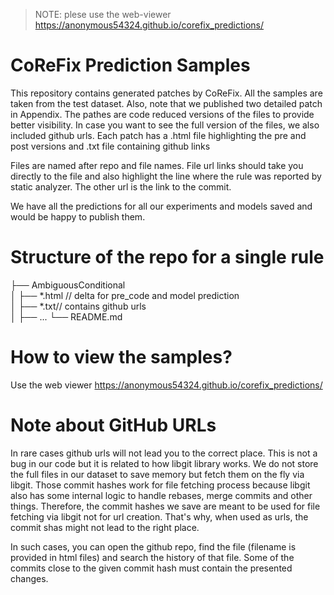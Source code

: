> NOTE: plese use the web-viewer https://anonymous54324.github.io/corefix_predictions/

# CoReFix Prediction Samples

This repository contains generated patches by CoReFix. All the samples are taken from the test dataset. Also, note that we published two detailed patch in Appendix.
The pathes are code reduced versions of the files to provide better visibility.
In case you want to see the full version of the files, we also included github urls. 
Each patch has a .html file highlighting the pre and post versions and .txt file containing github links

Files are named after repo and file names.
File url links should take you directly to the file and also highlight the line where the rule was reported by static analyzer.
The other url is the link to the commit.

We have all the predictions for all our experiments and models saved and would be happy to publish them.

# Structure of the repo for a single rule

├── AmbiguousConditional \
│   ├── *.html // delta for pre_code and model prediction \
│   ├── *.txt// contains github urls \
│   ├── ...
└── README.md 


# How to view the samples?

Use the web viewer https://anonymous54324.github.io/corefix_predictions/

# Note about GitHub URLs

In rare cases github urls will not lead you to the correct place. This is not a bug in our code but it is related to how libgit library works. We do not store the full files in our dataset to save memory but fetch them on the fly via libgit. Those commit hashes work for file fetching process because libgit also has some internal logic to handle rebases, merge commits and other things. Therefore, the commit hashes we save are meant to be used for file fetching via libgit not for url creation. That's why, when used as urls, the commit shas might not lead to the right place.

In such cases, you can open the github repo, find the file (filename is provided in html files) and search the history of that file. Some of the commits close to the given commit hash must contain the presented changes.

